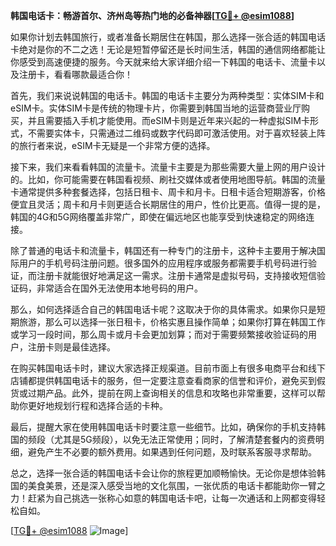**韩国电话卡：畅游首尔、济州岛等热门地的必备神器[[TG💪+ @esim1088](https://t.me/s/esim1088)]**

如果你计划去韩国旅行，或者准备长期居住在韩国，那么选择一张合适的韩国电话卡绝对是你的不二之选！无论是短暂停留还是长时间生活，韩国的通信网络都能让你感受到高速便捷的服务。今天就来给大家详细介绍一下韩国的电话卡、流量卡以及注册卡，看看哪款最适合你！

首先，我们来说说韩国的电话卡。韩国的电话卡主要分为两种类型：实体SIM卡和eSIM卡。实体SIM卡是传统的物理卡片，你需要到韩国当地的运营商营业厅购买，并且需要插入手机才能使用。而eSIM卡则是近年来兴起的一种虚拟SIM卡形式，不需要实体卡，只需通过二维码或数字代码即可激活使用。对于喜欢轻装上阵的旅行者来说，eSIM卡无疑是一个非常方便的选择。

接下来，我们来看看韩国的流量卡。流量卡主要是为那些需要大量上网的用户设计的。比如，你可能需要在韩国看视频、刷社交媒体或者使用地图导航。韩国的流量卡通常提供多种套餐选择，包括日租卡、周卡和月卡。日租卡适合短期游客，价格便宜且灵活；周卡和月卡则更适合长期居住的用户，性价比更高。值得一提的是，韩国的4G和5G网络覆盖非常广，即使在偏远地区也能享受到快速稳定的网络连接。

除了普通的电话卡和流量卡，韩国还有一种专门的注册卡，这种卡主要用于解决国际用户的手机号码注册问题。很多国外的应用程序或服务都需要手机号码进行验证，而注册卡就能很好地满足这一需求。注册卡通常是虚拟号码，支持接收短信验证码，非常适合在国外无法使用本地号码的用户。

那么，如何选择适合自己的韩国电话卡呢？这取决于你的具体需求。如果你只是短期旅游，那么可以选择一张日租卡，价格实惠且操作简单；如果你打算在韩国工作或学习一段时间，那么周卡或月卡会更加划算；而对于需要频繁接收验证码的用户，注册卡则是最佳选择。

在购买韩国电话卡时，建议大家选择正规渠道。目前市面上有很多电商平台和线下店铺都提供韩国电话卡的服务，但一定要注意查看商家的信誉和评价，避免买到假货或过期产品。此外，提前在网上查询相关的信息和攻略也非常重要，这样可以帮助你更好地规划行程和选择合适的卡种。

最后，提醒大家在使用韩国电话卡时要注意一些细节。比如，确保你的手机支持韩国的频段（尤其是5G频段），以免无法正常使用；同时，了解清楚套餐内的资费明细，避免产生不必要的额外费用。如果遇到任何问题，及时联系客服寻求帮助。

总之，选择一张合适的韩国电话卡会让你的旅程更加顺畅愉快。无论你是想体验韩国的美食美景，还是深入感受当地的文化氛围，一张优质的电话卡都能助你一臂之力！赶紧为自己挑选一张称心如意的韩国电话卡吧，让每一次通话和上网都变得轻松自如。

[[TG💪+ @esim1088](https://t.me/s/esim1088) ![Image](https://i.postimg.cc/4NQfJmqS/Snipaste-2025-05-13-00-14-12.png)]